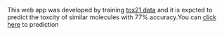 This web app was developed by training [tox21 data](http://bioinf.jku.at/research/DeepTox/tox21.html) and it is expcted to predict the toxcity of similar molecules with 77% accuracy.You can [click here](https://tox21.herokuapp.com/) to prediction
